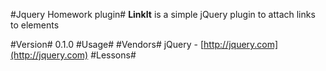 #Jquery Homework plugin#
**LinkIt** is a simple jQuery plugin to attach links to elements

#Version#
0.1.0
#Usage#
    <script></script>
#Vendors#
jQuery - [http://jquery.com](http://jquery.com)
#Lessons#